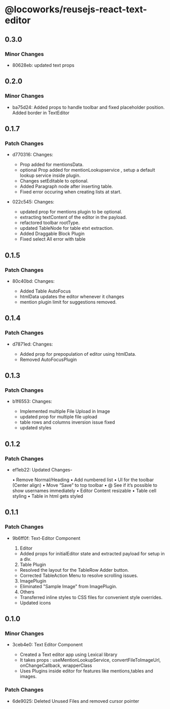 # @locoworks/reusejs-react-text-editor

## 0.3.0

### Minor Changes

- 80628eb: updated text props

## 0.2.0

### Minor Changes

- ba75d24: Added props to handle toolbar and fixed placeholder position. Added border in TextEditor

## 0.1.7

### Patch Changes

- d770316: Changes:

  - Prop added for mentionsData.
  - optional Prop added for mentionLookupservice , setup a default lookup service inside plugin.
  - Changes setEditable to optional.
  - Added Paragraph node after inserting table.
  - Fixed error occuring when creating lists at start.

- 022c545: Changes:

  - updated prop for mentions plugin to be optional.
  - extracting textContent of the editor in the payload.
  - refactored toolbar rootType.
  - updated TableNode for table etxt extraction.
  - Added Draggable Block Plugin
  - Fixed select All error with table

## 0.1.5

### Patch Changes

- 80c40bd: Changes:

  - Added Table AutoFocus
  - htmlData updates the editor whenever it changes
  - mention plugin limit for suggestions removed.

## 0.1.4

### Patch Changes

- d7871ed: Changes:

  - Added prop for prepopulation of editor using htmlData.
  - Removed AutoFocusPlugin

## 0.1.3

### Patch Changes

- b1f6553: Changes:

  - Implemented multiple File Upload in Image
  - updated prop for multiple file upload
  - table rows and columns inversion issue fixed
  - updated styles

## 0.1.2

### Patch Changes

- ef1eb22: Updated Changes-

  • Remove Normal/Heading
  • Add numbered list
  • UI for the toolbar (Center align)
  • Move “Save” to top toolbar
  • @ See if it’s possible to show usernames immediately
  • Editor Content resizable
  • Table cell styling
  • Table in html gets styled

## 0.1.1

### Patch Changes

- 9b6ff0f: Text-Editor Component

  1. Editor

  - Added props for initialEditor state and extracted payload for setup in a div.

  2. Table Plugin

  - Resolved the layout for the TableRow Adder button.
  - Corrected TableAction Menu to resolve scrolling issues.

  3. ImagePlugin

  - Eliminated "Sample Image" from ImagePlugin.

  4. Others

  - Transferred inline styles to CSS files for convenient style overrides.
  - Updated icons

## 0.1.0

### Minor Changes

- 3ceb4e0: Text Editor Component

  - Created a Text editor app using Lexical library
  - It takes props :
    useMentionLookupService,
    convertFileToImageUrl,
    onChangeCallback,
    wrapperClass
  - Uses Plugins inside editor for features like mentions,tables and images.

### Patch Changes

- 6de9025: Deleted Unused Files and removed cursor pointer
